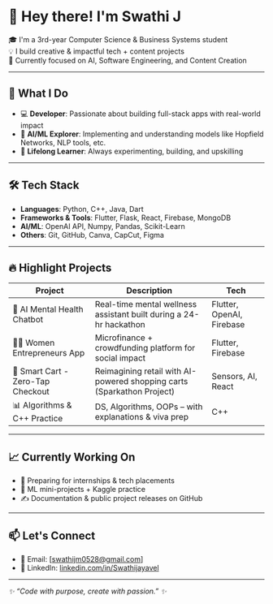 # 👋 Hey there! I'm Swathi J

🎓 I'm a 3rd-year Computer Science & Business Systems student  
💡 I build creative & impactful tech + content projects  
🚀 Currently focused on AI, Software Engineering, and Content Creation  

---

## 💼 What I Do
- 💻 **Developer**: Passionate about building full-stack apps with real-world impact
- 🤖 **AI/ML Explorer**: Implementing and understanding models like Hopfield Networks, NLP tools, etc.
- 🧠 **Lifelong Learner**: Always experimenting, building, and upskilling

---

## 🛠️ Tech Stack
- **Languages**: Python, C++, Java, Dart  
- **Frameworks & Tools**: Flutter, Flask, React, Firebase, MongoDB  
- **AI/ML**: OpenAI API, Numpy, Pandas, Scikit-Learn  
- **Others**: Git, GitHub, Canva, CapCut, Figma  

---

## 🔥 Highlight Projects
| Project | Description | Tech |
|--------|-------------|------|
| 🧠 AI Mental Health Chatbot | Real-time mental wellness assistant built during a 24-hr hackathon | Flutter, OpenAI, Firebase |
| 👩‍💼 Women Entrepreneurs App | Microfinance + crowdfunding platform for social impact | Flutter, Firebase |
| 🛒 Smart Cart - Zero-Tap Checkout | Reimagining retail with AI-powered shopping carts (Sparkathon Project) | Sensors, AI, React |
| 📊 Algorithms & C++ Practice | DS, Algorithms, OOPs – with explanations & viva prep | C++ |

---

## 📈 Currently Working On
- 💼 Preparing for internships & tech placements  
- 🤖 ML mini-projects + Kaggle practice  
- ✍️ Documentation & public project releases on GitHub  

---

## 📫 Let's Connect
- 📧 Email: [swathijm0528@gmail.com]  
- 🔗 LinkedIn: [ linkedin.com/in/Swathijayavel](#)  

---

_✨ “Code with purpose, create with passion.” ✨_

